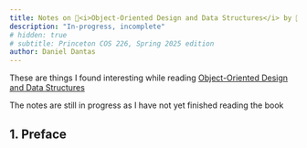 ```yaml
---
title: Notes on 📕<i>Object-Oriented Design and Data Structures</i> by 🐻Myers & Kozen
description: "In-progress, incomplete"
# hidden: true
# subtitle: Princeton COS 226, Spring 2025 edition
author: Daniel Dantas
---
```


These are things I found interesting while reading [Object-Oriented Design and Data Structures](https://andrewcmyers.github.io/oodds/)

The notes are still in progress as I have not yet finished reading the book

## 1. Preface

